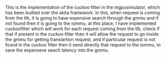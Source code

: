 This is the implementation of the cuckoo filter in the mgpusimulator, which has been builted over the akita framework.
In this, when request is coming from the tlb, it is going to have expensive search through the gmmu and if not found then it is going to the iommu, at this place, I have implemented cuckoofilter 
which will work for each request coming from the tlb, check if that if present in the cuckoo filter then it will allow the request to go inside the gmmu for getting translartion 
request, and if particular request is not found in the cuckoo filter then it send directly that request to the iommu, to save the expenseve seach latency into the gmmu. 
